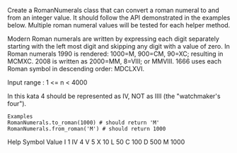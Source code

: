 Create a RomanNumerals class that can convert a roman numeral to and from an integer value. It should follow the API demonstrated in the examples below. Multiple roman numeral values will be tested for each helper method.

Modern Roman numerals are written by expressing each digit separately starting with the left most digit and skipping any digit with a value of zero. In Roman numerals 1990 is rendered: 1000=M, 900=CM, 90=XC; resulting in MCMXC. 2008 is written as 2000=MM, 8=VIII; or MMVIII. 1666 uses each Roman symbol in descending order: MDCLXVI.

Input range : 1 <= n < 4000

In this kata 4 should be represented as IV, NOT as IIII (the "watchmaker's four").
```
Examples
RomanNumerals.to_roman(1000) # should return 'M'
RomanNumerals.from_roman('M') # should return 1000
```
Help
Symbol	Value
I	1
IV	4
V	5
X	10
L	50
C	100
D	500
M	1000